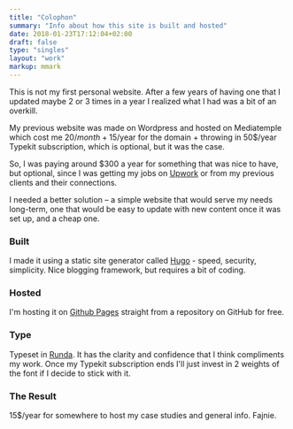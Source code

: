```yaml
---
title: "Colophon"
summary: "Info about how this site is built and hosted"
date: 2018-01-23T17:12:04+02:00
draft: false
type: "singles"
layout: "work"
markup: mmark
---
```


This is not my first personal website. After a few years of having one that I updated maybe 2 or 3 times in a year I realized what I had was a bit of an overkill. 

My previous website was made on Wordpress and hosted on Mediatemple which cost me 20$/month + 15$/year for the domain + throwing in 50$/year Typekit subscription, which is optional, but it was the case.
  
So, I was paying around $300 a year for something that was nice to have, but optional, since I was getting my jobs on [Upwork](https://www.upwork.com) or from my previous clients and their connections.

I needed a better solution – a simple website that would serve my needs long-term, one that would be easy to update with new content once it was set up, and a cheap one.

### Built
I made it using a static site generator called [Hugo](https://gohugo.io) - speed, security, simplicity. Nice blogging framework, but requires a bit of coding.

### Hosted
I'm hosting it on [Github Pages](https://pages.github.com) straight from a repository on GitHub for free.

### Type
Typeset in [Runda](http://cargocollective.com/pstype/Runda). It has the clarity and confidence that I think compliments my work. Once my Typekit subscription ends I'll just invest in 2 weights of the font if I decide to stick with it. 

### The Result
15$/year for somewhere to host my case studies and general info. Fajnie.